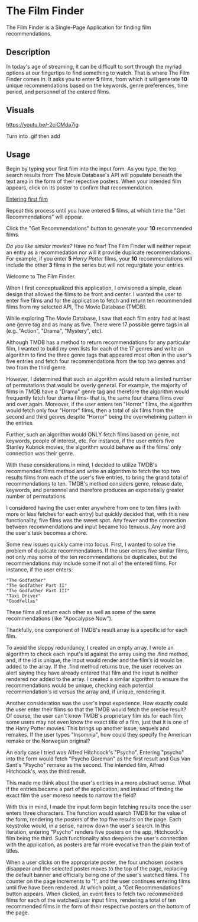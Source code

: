 # The Film Finder

The Film Finder is a Single-Page Application for finding film recommendations.

## Description

In today's age of streaming, it can be difficult to sort through the myriad options at our fingertips to find something to watch. That is where The Film Finder comes in. It asks you to enter **5** films, from which it will generate **10** unique recommendations based on the keywords, genre preferences, time period, and personnel of the entered films.


## Visuals

https://youtu.be/-2ciCMda7ig

Turn into .gif then add

## Usage

Begin by typing your first film into the input form. As you type, the top search results from The Movie Database's API will populate beneath the text area in the form of their repective posters. When your intended film appears, click on its poster to confirm that recommendation.

[Entering first film](/demos/first-film)

Repeat this process until you have entered **5** films, at which time the "Get Recommendations" will appear.

Click the "Get Recommendations" button to generate your **10** recommended films.

*Do you like similar movies?* Have no fear! The Film Finder will neither repeat an entry as a recommedation nor will it provide duplicate recommendations. For example, if you enter **5** *Harry Potter* films, your **10** recommendations will include the other **3** films in the series but will not regurgitate your entries. 

































Welcome to The Film Finder.

When I first conceptualized this application, I envisioned a simple, clean design that allowed the films
to be front and center. I wanted the user to enter five films and for the application to fetch and return
ten recommended films from my selected API, The Movie Database (TMDB).

While exploring The Movie Database, I saw that each film entry had at least one genre tag and as many 
as five. There were 17 possible genre tags in all (e.g. "Action", "Drama", "Mystery", etc).

Although TMDB has a method to return recommendations for any particular film, I wanted to build my own
lists for each of the 17 genres and write an algorithm to find the three genre tags that appeared most often 
in the user's five entries and fetch four recommendations from the top two genres and two from the third 
genre.

However, I determined that such an algorithm would return a limited number of permutations that
would be overly general. For example, the majority of films in TMDB have a "Drama" genre tag and therefore the
algorithm would frequently fetch four drama films- that is, the same four drama films over and over again.
Moreover, if the user enters ten "Horror" films, the algorithm would fetch only four "Horror" films, then
a total of six films from the second and third genres despite "Horror" being the overwhelming pattern
in the entries.

Further, such an algorithm would ONLY fetch films based on genre, not keywords, people of interest, etc.
For instance, if the user enters five Stanley Kubrick movies, the algorithm would behave as if the 
films' only connection was their genre.

With these considerations in mind, I decided to utilize TMDB's recommended films method and write an
algorithm to fetch the top two results films from each of the user's five entries, to bring the grand 
total of recommendations to ten. TMDB's method considers genre, release date, keywords, and personnel 
and therefore produces an exponetially greater number of permutations.

I considered having the user enter anywhere from one to ten films (with more or less fetches for each
entry) but quickly decided that, with this new functionality, five films was the sweet spot. Any fewer 
and the connection between recommendations and input became too tenuous. Any more and the user's task
becomes a chore.

Some new issues quickly came into focus. First,  I wanted to solve the problem of duplicate recommendations.
If the user enters five similar films, not only may some of the ten recommendations be duplicates, but the 
recommendations may include some if not all of the entered films. For instance, if the user enters:

	"The Godfather"
	"The Godfather Part II"
	"The Godfather Part III"
	"Taxi Driver"
	"Goodfellas"

These films all return each other as well as some of the same recommendations (like "Apocalypse Now").

Thankfully, one component of TMDB's result array is a specific id for each film.

To avoid the sloppy redundancy, I created an empty array. I wrote an algorithm to check each input's id
against the array using the .find method, and, if the id is unique, the input would render and the film's 
id would be added to the array. If the .find method returns true, the user receives an alert saying 
they have already entered that film and the input is neither rendered nor added to the array. I created
a similar algorithm to ensure the recommendations would be unique, checking each potential recommendation's
id versus the array and, if unique, rendering it. 

Another consideration was the user's input experience. How exactly could the user enter their films so 
that the TMDB would fetch the precise result? Of course, the user can't know TMDB's proprietary film ids
for each film; some users may not even know the exact title of a film, just that it is one of the Harry 
Potter movies. This brings up another issue, sequels and remakes. If the user types "Insomnia", how 
could they specify the American remake or the Norwegian original?

An early case I tried was Alfred Hitchcock's "Psycho". Entering "psycho" into the form would fetch "Psycho
Goreman" as the first result and Gus Van Sant's "Psycho" remake as the second. The intended film,
Alfred Hitchcock's, was the third result.

This made me think about the user's entries in a more abstract sense. What if the entries became a part 
of the application, and instead of finding the exact film the user moreso needs to narrow the 
field?

With this in mind, I made the input form begin fetching results once the user enters three characters. 
The function would search TMDB for the value of the form, rendering the posters of the top five results on 
the page. Each keystroke would, in a sense, narrow down the user's search. In this iteration, entering 
"Psycho" renders five posters on the app, Hitchcock's film being the third. Such functionality also 
deepens the user's connection with the application, as posters are far more evocative than 
the plain text of titles.

When a user clicks on the appropriate poster, the four unchosen posters disappear and the selected poster
moves to the top of the page, replacing the default banner and officially being one of the user's watched 
films. The counter on the page increments to '1', and the user continues entering films until five have
been rendered. At which point, a "Get Recommendations" button appears. When clicked, an event fires 
to fetch two recommended films for each of the watched/user input films, rendering a total of ten 
recommended films in the form of their respective posters on the bottom of the page.
